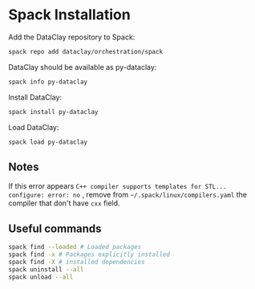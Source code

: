 # Spack Installation

Add the DataClay repository to Spack:
```bash
spack repo add dataclay/orchestration/spack
```

DataClay should be available as py-dataclay:
```bash
spack info py-dataclay
```
Install DataClay:
```bash
spack install py-dataclay
```

Load DataClay:
```bash
spack load py-dataclay
```

## Notes
If this error appears `C++ compiler supports templates for STL... configure: error: no` , remove from `~/.spack/linux/compilers.yaml` the compiler that don't have `cxx` field.

## Useful commands
```bash
spack find --loaded # Loaded packages
spack find -x # Packages explicitly installed 
spack find -X # installed dependencies
spack uninstall --all
spack unload --all
```
